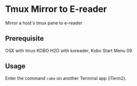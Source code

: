# Tmux Mirror to E-reader

Mirror a host's tmux pane to e-reader

## Prerequisite

OSX with tmux
KOBO H2O with koreader, Kobo Start Menu 09

## Usage

Enter the command `rake` on another Terminal app (iTerm2).
